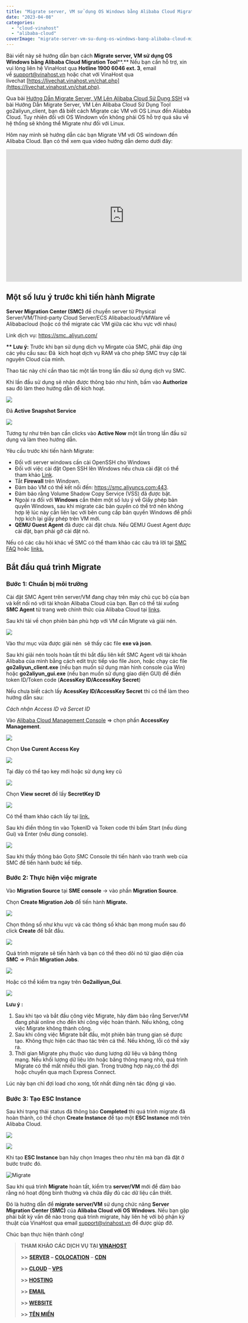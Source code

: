 ```yaml
---
title: "Migrate server, VM sử dụng OS Windows bằng Alibaba Cloud Migration Tool"
date: "2023-04-08"
categories: 
  - "cloud-vinahost"
  - "alibaba-cloud"
coverImage: "migrate-server-vm-su-dung-os-windows-bang-alibaba-cloud-migration-tool-17.jpg"
---
```


Bài viết này sẽ hướng dẫn bạn cách **Migrate server, VM sử dụng OS Windows bằng Alibaba Cloud Migration Tool****.** Nếu bạn cần hỗ trợ, xin vui lòng liên hệ VinaHost qua **Hotline 1900 6046 ext. 3**, email về [support@vinahost.vn](mailto:support@vinahost.vn) hoặc chat với VinaHost qua livechat [https://livechat.vinahost.vn/chat.php](https://livechat.vinahost.vn/chat.php).

Qua bài [Hướng Dẫn Migrate Server, VM Lên Alibaba Cloud Sử Dụng SSH](https://kb.vinahost.vn/migrate-server-vm-len-alibaba-cloud-su-dung-ssh/) và bài Hướng Dẫn Migrate Server, VM Lên Alibaba Cloud Sử Dụng Tool go2aliyun\_client, bạn đã biết cách Migrate các VM với OS Linux đến Aliabba Cloud. Tuy nhiên đối với OS Windown vốn không phải OS hỗ trợ quá sâu về hệ thống sẽ không thể Migrate như đối với Linux.

Hôm nay mình sẽ hướng dẫn các bạn Migrate VM với OS windown đến Alibaba Cloud. Bạn có thể xem qua video hướng dẫn demo dưới đây:

<iframe title="VinaHost.vn | Migrate server, VM sử dụng OS Windows bằng Alibaba Cloud Migration Tool" src="https://www.youtube.com/embed/s70rgKznf2g" width="640" height="360" frameborder="0" allowfullscreen="allowfullscreen"></iframe>

## **Một số lưu ý trước khi tiến hành Migrate**

**Server Migration Center (SMC)** để chuyển server từ Physical Server/VM/Third-party Cloud Server/ECS Alibabacloud/VMWare về Alibabacloud (hoặc có thể migrate các VM giữa các khu vực với nhau)

Link dịch vụ: [https://smc..aliyun.com/](https://smc.console.aliyun.com/)

**\*\* Lưu ý:** Trước khi bạn sử dụng dịch vụ Mirgate của SMC, phải đáp ứng các yêu cầu sau: Đã  kích hoạt dịch vụ RAM và cho phép SMC truy cập tài nguyên Cloud của mình.

Thao tác này chỉ cần thao tác một lần trong lần đầu sử dụng dịch vụ SMC.

Khi lần đầu sử dụng sẽ nhận được thông báo như hình, bấm vào **Authorize** sau đó làm theo hướng dẫn để kích hoạt.

![](images/migrate-server-vm-su-dung-os-windows-bang-alibaba-cloud-migration-tool-1.png)

Đã **Active Snapshot Service**

![](images/migrate-server-vm-su-dung-os-windows-bang-alibaba-cloud-migration-tool-2.png)

Tương tự như trên bạn cần clicks vào **Active Now** một lần trong lần đầu sử dụng và làm theo hướng dẫn.

Yêu cầu trước khi tiến hành Migrate:

- Đối với server windows cần cài OpenSSH cho Windows
- Đối với việc cài đặt Open SSH lên Windows nếu chưa cài đặt có thể tham khảo [Link](https://kb.vinahost.vn/cai-dat-openssh-server-tren-windows/).
- Tắt **Firewall** trên Windown.
- Đảm bảo VM có thể kết nối đến: https://smc.aliyuncs.com:443.
- Đảm bảo rằng Volume Shadow Copy Service (VSS) đã được bật.
- Ngoài ra đối với **Windows** cần thêm một số lưu ý về Giấy phép bản quyền Windows, sau khi migrate các bản quyền có thể trở nên không hợp lệ lúc này cần liên lạc với bên cung cấp bản quyền Windows để phối hợp kích lại giấy phép trên VM mới.
- **QEMU Guest Agent** đã được cài đặt chưa. Nếu QEMU Guest Agent được cài đặt, bạn phải gỡ cài đặt nó.

Nếu có các câu hỏi khác về SMC có thể tham khảo các câu trả lời tại [SMC FAQ](https://www.alibabacloud.com/help/en/server-migration-center/latest/smc-faq#section-22e-ozc-d0w) hoăc [links.](https://www.alibabacloud.com/help/en/server-migration-center/latest/smc-faq#section-22e-ozc-d0w)

## **Bắt đầu quá trình Migrate**

### Bước 1: Chuẩn bị môi trường

Cài đặt SMC Agent trên server/VM đang chạy trên máy chủ cục bộ của bạn và kết nối nó với tài khoản Alibaba Cloud của bạn. Bạn có thể tải xuống **SMC Agent** từ trang web chính thức của Alibaba Cloud tại [links](https://p2v-tools.oss-cn-hangzhou.aliyuncs.com/smc/Alibaba_Cloud_Migration_Tool.zip).

Sau khi tải về chọn phiên bản phù hợp với VM cần Migrate và giải nén.

![](images/migrate-server-vm-su-dung-os-windows-bang-alibaba-cloud-migration-tool-3.png)

Vào thư mục vừa được giải nén  sẽ thấy các file **exe và json**.

Sau khi giải nén tools hoàn tất thì bắt đầu liên kết SMC Agent với tài khoản Alibaba của mình bằng cách edit trực tiếp vào file Json, hoặc chạy các file **go2aliyun\_client.exe** (nếu bạn muốn sử dụng màn hình console của Win) hoặc **go2aliyun\_gui.exe** (nếu bạn muốn sử dụng giao diện GUI) để điền token ID/Token code (**AcessKey ID/AccessKey Secret**)

Nếu chưa biết cách lấy **AcessKey ID/AccessKey Secret** thì có thể làm theo hướng dẫn sau:

_Cách nhận Access ID và Sercet ID_

Vào [Alibaba Cloud Management Console](https://home-intl.console.aliyun.com/) => chọn phần **AccessKey Management**.

![](images/migrate-server-vm-su-dung-os-windows-bang-alibaba-cloud-migration-tool-4.png)

Chọn **Use Curent Access Key**

![](images/migrate-server-vm-su-dung-os-windows-bang-alibaba-cloud-migration-tool-5.png)

Tại đây có thể tạo key mới hoặc sử dụng key cũ

![](images/migrate-server-vm-su-dung-os-windows-bang-alibaba-cloud-migration-tool-6.png)

Chọn **View secret** để lấy **SecretKey ID**

![](images/migrate-server-vm-su-dung-os-windows-bang-alibaba-cloud-migration-tool-7.png)

Có thể tham khảo cách lấy tại [link.](https://www.alibabacloud.com/help/en/basics-for-beginners/latest/obtain-an-accesskey-pair)

Sau khi điền thông tin vào TọkenID và Token code thì bấm Start (nếu dùng Gui) và Enter (nếu dùng console).

![](images/migrate-server-vm-su-dung-os-windows-bang-alibaba-cloud-migration-tool-8.png)

Sau khi thấy thông báo Goto SMC Console thì tiến hành vào tranh web của SMC để tiến hành bước kế tiếp.

### Bước 2: Thực hiện việc migrate

Vào **Migration Source** tại **SME console** -> vào phần **Migration Source**.

Chọn **Create Migration Job** để tiến hành **Migrate.**

![](images/migrate-server-vm-su-dung-os-windows-bang-alibaba-cloud-migration-tool-9.png)

Chọn thông số như khu vực và các thông số khác bạn mong muốn sau đó click **Create** để bắt đầu.

![](images/migrate-server-vm-su-dung-os-windows-bang-alibaba-cloud-migration-tool-10.png)

Quá trình migrate sẽ tiến hành và bạn có thể theo dõi nó từ giao diện của **SMC** => Phần **Migration Jobs**.

![](images/migrate-server-vm-su-dung-os-windows-bang-alibaba-cloud-migration-tool-11.png)

Hoặc có thể kiểm tra ngay trên **Go2ailiyun\_Gui**.

![](images/migrate-server-vm-su-dung-os-windows-bang-alibaba-cloud-migration-tool-12.png)

**Lưu ý :**

1. Sau khi tạo và bắt đầu công việc Migrate, hãy đảm bảo rằng Server/VM đang phải online cho đến khi công việc hoàn thành. Nếu không, công việc Migrate không thành công.
2. Sau khi công việc Migrate bắt đầu, một phiên bản trung gian sẽ được tạo. Không thực hiện các thao tác trên cá thể. Nếu không, lỗi có thể xảy ra.
3. Thời gian Migrate phụ thuộc vào dung lượng dữ liệu và băng thông mạng. Nếu khối lượng dữ liệu lớn hoặc băng thông mạng nhỏ, quá trình Migrate có thể mất nhiều thời gian. Trong trường hợp này,có thể đợi hoặc chuyển qua mạch Express Connect.

Lúc này bạn chỉ đợi load cho xong, tốt nhất đừng nên tác động gì vào.

### Bước 3: Tạo ESC Instance

Sau khi trạng thái status đã thông báo **Completed** thì quá trình migrate đã hoàn thành, có thể chọn **Create Instance** để tạo một **ESC Instance** mới trên Alibaba Cloud.

![](images/migrate-server-vm-su-dung-os-windows-bang-alibaba-cloud-migration-tool-13.png)

![](images/migrate-server-vm-su-dung-os-windows-bang-alibaba-cloud-migration-tool-14.png)

Khi tạo **ESC Instance** bạn hãy chọn Images theo như tên mà bạn đã đặt ở bước trước đó.

![Migrate ](images/migrate-server-vm-su-dung-os-windows-bang-alibaba-cloud-migration-tool-15.png)

Sau khi quá trình **Migrate** hoàn tất, kiểm tra **server/VM** mới để đảm bảo rằng nó hoạt động bình thường và chứa đầy đủ các dữ liệu cần thiết.

Đó là hướng dẫn để **migrate server/VM** sử dụng chức năng **Server Migration Center (SMC)** của **Alibaba Cloud với OS Windows**. Nếu bạn gặp phải bất kỳ vấn đề nào trong quá trình migrate, hãy liên hệ với bộ phận kỹ thuật của VinaHost qua email support@vinahost.vn để được giúp đỡ.

Chúc bạn thực hiện thành công!

> **THAM KHẢO CÁC DỊCH VỤ TẠI [VINAHOST](https://kb.vinahost.vn/)**
> 
> **\>>** [**SERVER**](https://vinahost.vn/thue-may-chu-rieng/) **–** [**COLOCATION**](https://vinahost.vn/colocation.html) – [**CDN**](https://vinahost.vn/dich-vu-cdn-chuyen-nghiep)
> 
> **\>> [CLOUD](https://vinahost.vn/cloud-server-gia-re/) – [VPS](https://vinahost.vn/vps-ssd-chuyen-nghiep/)**
> 
> **\>> [HOSTING](https://vinahost.vn/wordpress-hosting)**
> 
> **\>> [EMAIL](https://vinahost.vn/email-hosting)**
> 
> **\>> [WEBSITE](http://vinawebsite.vn/)**
> 
> **\>> [TÊN MIỀN](https://vinahost.vn/ten-mien-gia-re/)**
